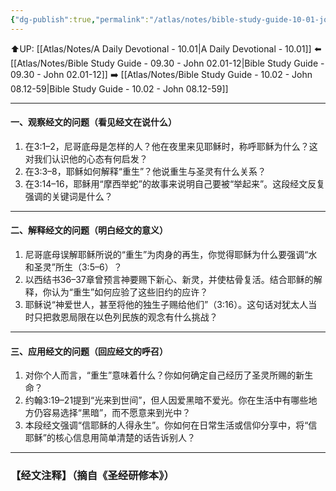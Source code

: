 ```yaml
---
{"dg-publish":true,"permalink":"/atlas/notes/bible-study-guide-10-01-john-03-01-21/"}
---
```


⬆️UP: [[Atlas/Notes/A Daily Devotional - 10.01\|A Daily Devotional - 10.01]]
⬅️ [[Atlas/Notes/Bible Study Guide - 09.30 - John 02.01-12\|Bible Study Guide - 09.30 - John 02.01-12]]
➡️ [[Atlas/Notes/Bible Study Guide - 10.02 - John 08.12-59\|Bible Study Guide - 10.02 - John 08.12-59]] 

---

#### 一、观察经文的问题（看见经文在说什么）

1. 在3:1–2，尼哥底母是怎样的人？他在夜里来见耶稣时，称呼耶稣为什么？这对我们认识他的心态有何启发？
2. 在3:3–8，耶稣如何解释“重生”？他说重生与圣灵有什么关系？
3. 在3:14–16，耶稣用“摩西举蛇”的故事来说明自己要被“举起来”。这段经文反复强调的关键词是什么？

---

#### 二、解释经文的问题（明白经文的意义）

1. 尼哥底母误解耶稣所说的“重生”为肉身的再生，你觉得耶稣为什么要强调“水和圣灵”所生（3:5–6）？
2. 以西结书36–37章曾预言神要赐下新心、新灵，并使枯骨复活。结合耶稣的解释，你认为“重生”如何应验了这些旧约的应许？
3. 耶稣说“神爱世人，甚至将他的独生子赐给他们”（3:16）。这句话对犹太人当时只把救恩局限在以色列民族的观念有什么挑战？

---

#### 三、应用经文的问题（回应经文的呼召）

1. 对你个人而言，“重生”意味着什么？你如何确定自己经历了圣灵所赐的新生命？
2. 约翰3:19–21提到“光来到世间”，但人因爱黑暗不爱光。你在生活中有哪些地方仍容易选择“黑暗”，而不愿意来到光中？
3. 本段经文强调“信耶稣的人得永生”。你如何在日常生活或信仰分享中，将“信耶稣”的核心信息用简单清楚的话告诉别人？

---
### 【经文注释】（摘自《圣经研修本》）

